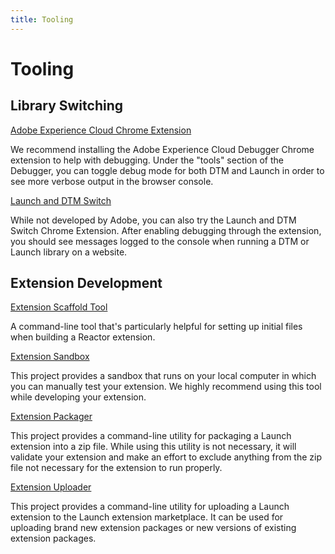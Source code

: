 ```yaml
---
title: Tooling
---
```


# Tooling

## Library Switching

[Adobe Experience Cloud Chrome Extension](https://chrome.google.com/webstore/detail/adobe-experience-cloud-de/ocdmogmohccmeicdhlhhgepeaijenapj?src=propaganda)

We recommend installing the Adobe Experience Cloud Debugger Chrome extension to help with debugging. Under the "tools" section of the Debugger, you can toggle debug mode for both DTM and Launch in order to see more verbose output in the browser console.

[Launch and DTM Switch](https://chrome.google.com/webstore/detail/adobe-dtm-switch/nlgdemkdapolikbjimjajpmonpbpmipk)

While not developed by Adobe, you can also try the Launch and DTM Switch Chrome Extension.   After enabling debugging through the extension, you should see messages logged to the console when running a DTM or Launch library on a website.


## Extension Development

[Extension Scaffold Tool](https://www.npmjs.com/package/@adobe/reactor-scaffold)

A command-line tool that's particularly helpful for setting up initial files when building a Reactor extension.

[Extension Sandbox](https://www.npmjs.com/package/@adobe/reactor-sandbox)

This project provides a sandbox that runs on your local computer in which you can manually test your extension. We highly recommend using this tool while developing your extension.

[Extension Packager](https://www.npmjs.com/package/@adobe/reactor-packager)

This project provides a command-line utility for packaging a Launch extension into a zip file. While using this utility is not necessary, it will validate your extension and make an effort to exclude anything from the zip file not necessary for the extension to run properly.

[Extension Uploader](https://www.npmjs.com/package/@adobe/reactor-uploader)

This project provides a command-line utility for uploading a Launch extension to the Launch extension marketplace. It can be used for uploading brand new extension packages or new versions of existing extension packages.